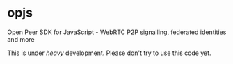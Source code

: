 opjs
====

Open Peer SDK for JavaScript - WebRTC P2P signalling, federated identities and more

This is under *heavy* development.  Please don't try to use this code yet.

